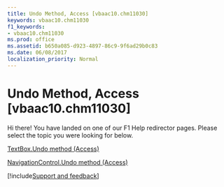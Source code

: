 ```yaml
---
title: Undo Method, Access [vbaac10.chm11030]
keywords: vbaac10.chm11030
f1_keywords:
- vbaac10.chm11030
ms.prod: office
ms.assetid: b650a085-d923-4897-86c9-9f6ad29b0c83
ms.date: 06/08/2017
localization_priority: Normal
---
```



# Undo Method, Access [vbaac10.chm11030]

Hi there! You have landed on one of our F1 Help redirector pages. Please select the topic you were looking for below.

[TextBox.Undo method (Access)](http://msdn.microsoft.com/library/b019355a-7b78-4f03-878f-d2830c20117d%28Office.15%29.aspx)

[NavigationControl.Undo method (Access)](http://msdn.microsoft.com/library/d15daeaf-5c78-5833-9fed-d57d2996e60b%28Office.15%29.aspx)

[!include[Support and feedback](~/includes/feedback-boilerplate.md)]